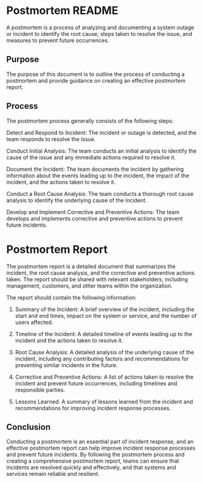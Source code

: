 # Postmortem README

A postmortem is a process of analyzing and documenting a system outage or incident to identify the root cause, steps taken to resolve the issue, and measures to prevent future occurrences.

## Purpose
The purpose of this document is to outline the process of conducting a postmortem and provide guidance on creating an effective postmortem report.

## Process
The postmortem process generally consists of the following steps:

Detect and Respond to Incident: The incident or outage is detected, and the team responds to resolve the issue.

Conduct Initial Analysis: The team conducts an initial analysis to identify the cause of the issue and any immediate actions required to resolve it.

Document the Incident: The team documents the incident by gathering information about the events leading up to the incident, the impact of the incident, and the actions taken to resolve it.

Conduct a Root Cause Analysis: The team conducts a thorough root cause analysis to identify the underlying cause of the incident.

Develop and Implement Corrective and Preventive Actions: The team develops and implements corrective and preventive actions to prevent future incidents.

# Postmortem Report
The postmortem report is a detailed document that summarizes the incident, the root cause analysis, and the corrective and preventive actions taken. The report should be shared with relevant stakeholders, including management, customers, and other teams within the organization.

The report should contain the following information:

1. Summary of the Incident: A brief overview of the incident, including the start and end times, impact on the system or service, and the number of users affected.

2. Timeline of the Incident: A detailed timeline of events leading up to the incident and the actions taken to resolve it.

3. Root Cause Analysis: A detailed analysis of the underlying cause of the incident, including any contributing factors and recommendations for preventing similar incidents in the future.

4. Corrective and Preventive Actions: A list of actions taken to resolve the incident and prevent future occurrences, including timelines and responsible parties.

5. Lessons Learned: A summary of lessons learned from the incident and recommendations for improving incident response processes.

## Conclusion
Conducting a postmortem is an essential part of incident response, and an effective postmortem report can help improve incident response processes and prevent future incidents. By following the postmortem process and creating a comprehensive postmortem report, teams can ensure that incidents are resolved quickly and effectively, and that systems and services remain reliable and resilient.